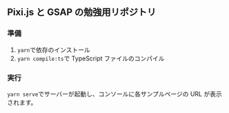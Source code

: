 ## Pixi.js と GSAP の勉強用リポジトリ

### 準備

1. `yarn`で依存のインストール
2. `yarn compile:ts`で TypeScript ファイルのコンパイル

### 実行

`yarn serve`でサーバーが起動し、コンソールに各サンプルページの URL が表示されます。
